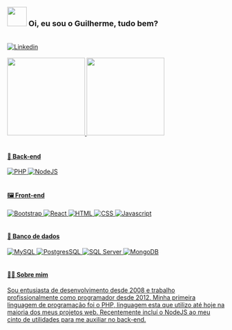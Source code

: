 <div style="display: inline_block;">
  <h3 style="font-size: 18px;">
    <img src="https://i.pinimg.com/originals/71/21/d5/7121d581f292b50843cd7f70d91dd9ef.gif" width="45px" /> 
    Oi, eu sou o Guilherme, tudo bem?
  </h3>
</div>

<br>

<div>
  <a href="https://www.linkedin.com/in/devguiandrade/" target="_blank">
    <img src="https://img.shields.io/badge/LinkedIn-0077B5?style=for-the-badge&logo=linkedin&logoColor=white" alt="Linkedin" title="Meu Linkedin" />
  </a>
</div>

<br>
<div>
  <a href="https://github.com/amazingbits" />
  <img height="180em" src="https://github-readme-stats.vercel.app/api?username=amazingbits&theme=dark&locale=pt-br" />
  <img height="180em" src="https://github-readme-stats.vercel.app/api/top-langs/?username=amazingbits&theme=dark&layout=compact&locale=pt-br" />
</div>

<br>

<div>
  <h4>🎨 Back-end</h4>
  <img src="https://img.shields.io/badge/PHP-777BB4?style=for-the-badge&logo=php&logoColor=white" alt="PHP" title="PHP" />
  <img src="https://img.shields.io/badge/Node.js-43853D?style=for-the-badge&logo=node.js&logoColor=white" alt="NodeJS" title="NodeJS" />
</div>

<br>

<div>
  <h4>🖼 Front-end</h4>
  <img src="https://img.shields.io/badge/Bootstrap-563D7C?style=for-the-badge&logo=bootstrap&logoColor=white" alt="Bootstrap" title="Bootstrap" />
  <img src="https://img.shields.io/badge/React-20232A?style=for-the-badge&logo=react&logoColor=61DAFB" alt="React" title="React" />
  <img src="https://img.shields.io/badge/HTML5-E34F26?style=for-the-badge&logo=html5&logoColor=white" alt="HTML" title="HTML" />
  <img src="https://img.shields.io/badge/CSS3-1572B6?style=for-the-badge&logo=css3&logoColor=white" alt="CSS" title="CSS" />
  <img src="https://img.shields.io/badge/JavaScript-F7DF1E?style=for-the-badge&logo=javascript&logoColor=black" alt="Javascript" title="Javascript" />
</div>

<br>

<div>
  <h4>📀 Banco de dados</h4>
  <img src="https://img.shields.io/badge/MySQL-00000F?style=for-the-badge&logo=mysql&logoColor=white" alt="MySQL" title="MySQL" />
  <img src="https://img.shields.io/badge/PostgreSQL-316192?style=for-the-badge&logo=postgresql&logoColor=white" alt="PostgresSQL" title="PostgresSQL" />
  <img src="https://img.shields.io/badge/Microsoft_SQL_Server-CC2927?style=for-the-badge&logo=microsoft-sql-server&logoColor=white" alt="SQL Server" title="SQL Server" />
  <img src="https://img.shields.io/badge/MongoDB-4EA94B?style=for-the-badge&logo=mongodb&logoColor=white" alt="MongoDB" title="MongoDB" />
</div>

<br>

<div>
  <h4>👨‍🦱 Sobre mim</h4>
  <p>Sou entusiasta de desenvolvimento desde 2008 e trabalho profissionalmente como programador desde 2012. Minha primeira linguagem de programação foi o PHP, linguagem esta que utilizo até hoje na maioria dos meus projetos web. Recentemente incluí o NodeJS ao meu cinto de utilidades para me auxiliar no back-end.</p>
</div>
